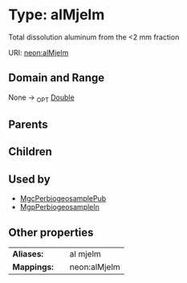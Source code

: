 
# Type: alMjelm


Total dissolution aluminum from the <2 mm fraction

URI: [neon:alMjelm](https://data.neonscience.org/alMjelm)


## Domain and Range

None ->  <sub>OPT</sub> [Double](types/Double.md)

## Parents


## Children


## Used by

 * [MgcPerbiogeosamplePub](MgcPerbiogeosamplePub.md)
 * [MgpPerbiogeosampleIn](MgpPerbiogeosampleIn.md)

## Other properties

|  |  |  |
| --- | --- | --- |
| **Aliases:** | | al mjelm |
| **Mappings:** | | neon:alMjelm |

